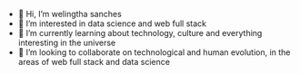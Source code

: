 - 👋 Hi, I’m welingtha sanches
- 👀 I’m interested in data science and web full stack
- 🌱 I’m currently learning about technology, culture and everything interesting in the universe
- 💞️ I’m looking to collaborate on technological and human evolution, in the areas of web full stack and data science

<!---
welingtha-sanches/welingtha-sanches is a ✨ special ✨ repository because its `README.md` (this file) appears on your GitHub profile.
You can click the Preview link to take a look at your changes.
--->
